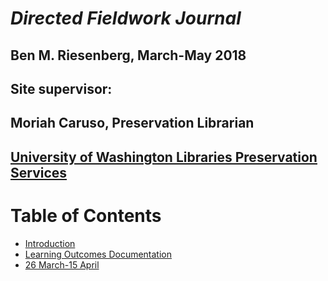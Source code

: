 # _Directed Fieldwork Journal_

## Ben M. Riesenberg, March-May 2018

## Site supervisor:
## Moriah Caruso, Preservation Librarian
## [University of Washington Libraries Preservation Services](http://www.lib.washington.edu/preservation)

# Table of Contents
* [Introduction](README.md)
* [Learning Outcomes Documentation](LearningOutcomesDocumentation.md)
* [26 March-15 April](26March_15April2018.md)
